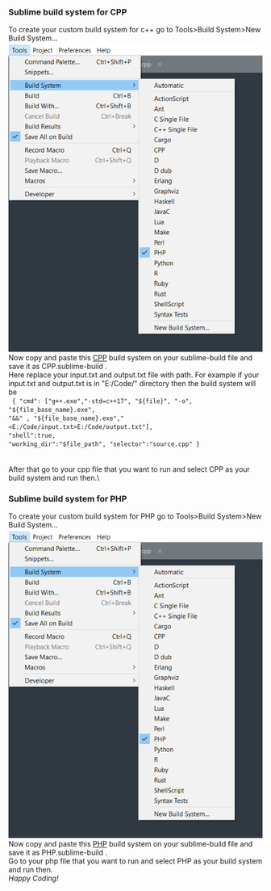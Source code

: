 <h3>Sublime build system for CPP</h3>

To create your custom build system for c++ go to Tools>Build System>New Build System...\
<img src="assets\build.png" alt="build.png"/>\
Now copy and paste this <a href="CPP.sublime-build">CPP</a> build system on your sublime-build file and save it as CPP.sublime-build .\
Here replace your input.txt and output.txt file with path. For example if your input.txt and output.txt is in "E:/Code/" directory then the build system will be \
<code>
{
"cmd": ["g++.exe","-std=c++17", "${file}", "-o", "${file_base_name}.exe", "&&" , "${file_base_name}.exe","<E:/Code/input.txt>E:/Code/output.txt"],
"shell":true,
"working_dir":"$file_path",
"selector":"source.cpp"
}
</code>\
\
After that go to your cpp file that you want to run and select CPP as your build system and run then.\


<h3>Sublime build system for PHP</h3>

To create your custom build system for PHP go to Tools>Build System>New Build System...\
<img src="assets\build.png" alt="build.png"/>\
Now copy and paste this <a href="PHP.sublime-build">PHP</a> build system on your sublime-build file and save it as PHP.sublime-build .\
Go to your php file that you want to run and select PHP as your build system and run then.\
*Happy Coding!*